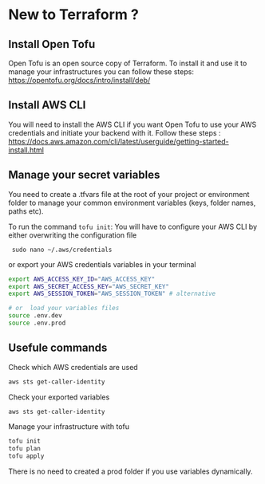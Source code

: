 # New to Terraform ?

## Install Open Tofu

Open Tofu is an open source copy of Terraform. To install it and use it to manage your infrastructures you can follow these steps:
https://opentofu.org/docs/intro/install/deb/

## Install AWS CLI

You will need to install the AWS CLI if you want Open Tofu to use your AWS credentials and initiate your backend with it.
Follow these steps : 
https://docs.aws.amazon.com/cli/latest/userguide/getting-started-install.html

## Manage your secret variables

You need to create a .tfvars file at the root of your project or environment folder to manage your common environment variables (keys, folder names, paths etc).

To run the command ```tofu init```: 
You will have to configure your AWS CLI by either overwriting the configuration file 
 
 ``` sudo nano ~/.aws/credentials``` 
 
 or export your AWS credentials variables in your terminal  

```bash
export AWS_ACCESS_KEY_ID="AWS_ACCESS_KEY"
export AWS_SECRET_ACCESS_KEY="AWS_SECRET_KEY"
export AWS_SESSION_TOKEN="AWS_SESSION_TOKEN" # alternative

# or  load your variables files
source .env.dev 
source .env.prod
```


## Usefule commands

Check which AWS credentials are used

```bash 
aws sts get-caller-identity
```

Check your exported variables

```bash 
aws sts get-caller-identity
```

Manage your infrastructure with tofu

```bash 
tofu init
tofu plan 
tofu apply
```

There is no need to created a prod folder if you use variables dynamically.
